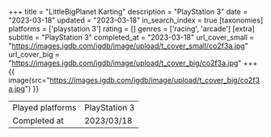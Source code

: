 +++
title = "LittleBigPlanet Karting"
description = "PlayStation 3"
date = "2023-03-18"
updated = "2023-03-18"
in_search_index = true
[taxonomies]
platforms = ['playstation 3']
rating = []
genres = ['racing', 'arcade']
[extra]
subtitle = "PlayStation 3"
completed_at = "2023-03-18"
url_cover_small = "https://images.igdb.com/igdb/image/upload/t_cover_small/co2f3a.jpg"
url_cover_big = "https://images.igdb.com/igdb/image/upload/t_cover_big/co2f3a.jpg"
+++
{{ image(src="https://images.igdb.com/igdb/image/upload/t_cover_big/co2f3a.jpg") }}

|              |            |
| ------------ | ---------- |
| Played platforms    | PlayStation 3 |
| Completed at | 2023/03/18 |


